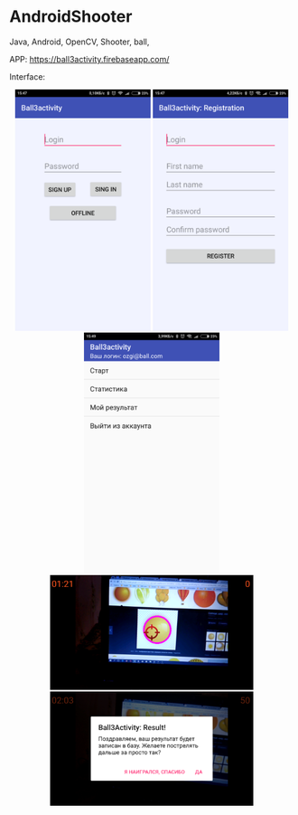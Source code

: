 # AndroidShooter
Java, Android, OpenCV, Shooter, ball,

APP: https://ball3activity.firebaseapp.com/


Interface:
<p align="center">
  <img src="Interface/main.png" width="240" hight="360"/>
  <img src="Interface/register.png" width="240" hight="360"/>
  <img src="Interface/main menu.png" width="240" hight="360"/>
  </br>
  <img src="Interface/play game.png" width="360" hight="240"/>
  <img src="Interface/end game.png" width="360" hight="240"/>
</p>
